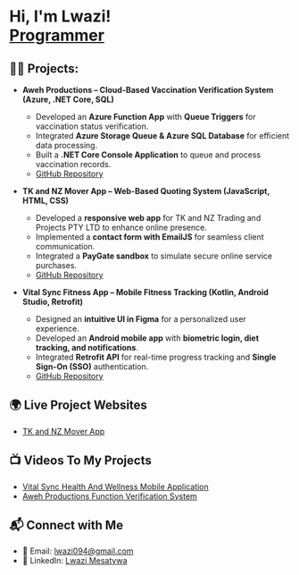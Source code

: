 <h1>Hi, I'm Lwazi! <br/><a href="https://www.linkedin.com/in/lwazi-mesatywa-219299286">Programmer</a>

<h2>👨‍💻 Projects:</h2>

- <b>Aweh Productions – Cloud-Based Vaccination Verification System (Azure, .NET Core, SQL)</b>  
  - Developed an **Azure Function App** with **Queue Triggers** for vaccination status verification.  
  - Integrated **Azure Storage Queue & Azure SQL Database** for efficient data processing.  
  - Built a **.NET Core Console Application** to queue and process vaccination records.  
  - [GitHub Repository](your-repo-link-here)  

- <b>TK and NZ Mover App – Web-Based Quoting System (JavaScript, HTML, CSS)</b>  
  - Developed a **responsive web app** for TK and NZ Trading and Projects PTY LTD to enhance online presence.  
  - Implemented a **contact form with EmailJS** for seamless client communication.  
  - Integrated a **PayGate sandbox** to simulate secure online service purchases.
  - [GitHub Repository ](your-repo-link-here)   

- <b>Vital Sync Fitness App – Mobile Fitness Tracking (Kotlin, Android Studio, Retrofit)</b>  
  - Designed an **intuitive UI in Figma** for a personalized user experience.  
  - Developed an **Android mobile app** with **biometric login, diet tracking, and notifications**.  
  - Integrated **Retrofit API** for real-time progress tracking and **Single Sign-On (SSO)** authentication.
  - [GitHub Repository ](your-repo-link-here)  

<h2>🌍 Live Project Websites</h2>

- [TK and NZ Mover App](https://mehlulibooi.github.io/Moverapp/index.html)

<h2>📺 Videos To My Projects</h2>

- [Vital Sync Health And Wellness Mobile Application](https://www.youtube.com/watch?v=a83ASGn_V_s)
- [Aweh Productions Function Verification System](https://drive.google.com/file/d/12O3r2gcEKvz-bxKRgu6mvFWBZQz5vSd4/view?usp=drive_link)

<h2>📬 Connect with Me</h2>

- 📧 Email: [lwazi094@gmail.com](mailto:lwazi094@gmail.com)  
- 💼 LinkedIn: [Lwazi Mesatywa](https://www.linkedin.com/in/lwazi-mesatywa-219299286)

<!--
**Sarrucha/Sarrucha** is a ✨ _special_ ✨ repository because its `README.md` (this file) appears on your GitHub profile.

Here are some ideas to get you started:

- 🔭 I’m currently working on ...
- 🌱 I’m currently learning ...
- 👯 I’m looking to collaborate on ...
- 🤔 I’m looking for help with ...
- 💬 Ask me about ...
- 📫 How to reach me: ...
- 😄 Pronouns: ...
- ⚡ Fun fact: ...
-->
